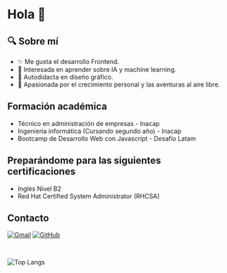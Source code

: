 <h1>Hola 👋</h1> 

## 🔍 Sobre mí

- ✨ Me gusta el desarrollo Frontend.
- 🧠 Interesada en aprender sobre IA y machine learning.
- 🎨 Autodidacta en diseño gráfico.
- 🌱 Apasionada por el crecimiento personal y las aventuras al aire libre.

## Formación académica

- Técnico en administración de empresas - Inacap
- Ingeniería informática (Cursando segundo año) - Inacap
- Bootcamp de Desarrollo Web con Javascript - Desafío Latam

## Preparándome para las siguientes certificaciones
- Inglés Nivel B2
- Red Hat Certified System Administrator (RHCSA)

## Contacto
[![Gmail](https://skillicons.dev/icons?i=gmail)](mailto:nataliamelladocani@gmail.com)
[![GitHub](https://skillicons.dev/icons?i=github)](https://github.com/NataMellado)

<br>

![Top Langs](https://github-readme-stats.vercel.app/api/top-langs/?username=NataMellado&layout=compact&theme=jolly&show_icons=true)


